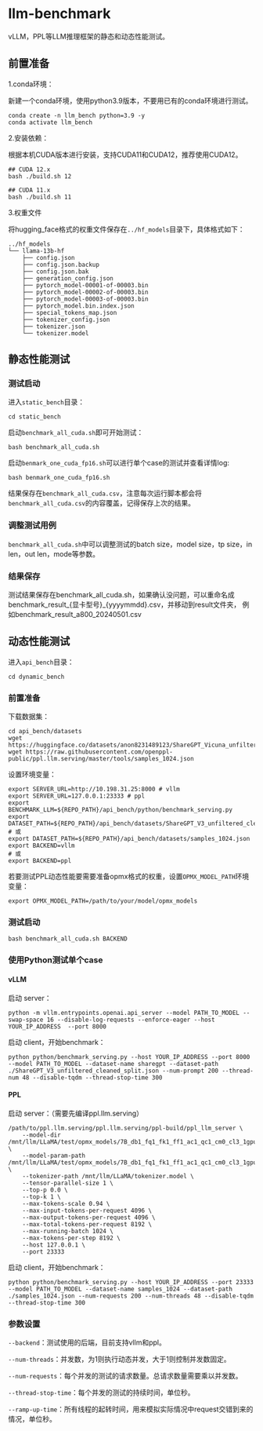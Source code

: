 # llm-benchmark

vLLM，PPL等LLM推理框架的静态和动态性能测试。

## 前置准备

1.conda环境：

新建一个conda环境，使用python3.9版本，不要用已有的conda环境进行测试。

```shell
conda create -n llm_bench python=3.9 -y
conda activate llm_bench
```

2.安装依赖：

根据本机CUDA版本进行安装，支持CUDA11和CUDA12，推荐使用CUDA12。

```shell
## CUDA 12.x
bash ./build.sh 12

## CUDA 11.x
bash ./build.sh 11
```

3.权重文件

将hugging_face格式的权重文件保存在`../hf_models`目录下，具体格式如下：
```
../hf_models
└── llama-13b-hf
    ├── config.json
    ├── config.json.backup
    ├── config.json.bak
    ├── generation_config.json
    ├── pytorch_model-00001-of-00003.bin
    ├── pytorch_model-00002-of-00003.bin
    ├── pytorch_model-00003-of-00003.bin
    ├── pytorch_model.bin.index.json
    ├── special_tokens_map.json
    ├── tokenizer_config.json
    ├── tokenizer.json
    └── tokenizer.model
```

## 静态性能测试

### 测试启动
进入`static_bench`目录：

```shell
cd static_bench
```

启动`benchmark_all_cuda.sh`即可开始测试：

```shell
bash benchmark_all_cuda.sh
```
启动`benmark_one_cuda_fp16.sh`可以进行单个case的测试并查看详情log:

```shell
bash benmark_one_cuda_fp16.sh
```

结果保存在`benchmark_all_cuda.csv`，注意每次运行脚本都会将`benchmark_all_cuda.csv`的内容覆盖，记得保存上次的结果。

### 调整测试用例

`benchmark_all_cuda.sh`中可以调整测试的batch size，model size，tp size，in len，out len，mode等参数。

### 结果保存

测试结果保存在benchmark_all_cuda.sh，如果确认没问题，可以重命名成benchmark_result_{显卡型号}_{yyyymmdd}.csv，并移动到result文件夹，
例如benchmark_result_a800_20240501.csv


## 动态性能测试

进入`api_bench`目录：
```shell
cd dynamic_bench
```

### 前置准备

下载数据集：

```shell
cd api_bench/datasets
wget https://huggingface.co/datasets/anon8231489123/ShareGPT_Vicuna_unfiltered/resolve/main/ShareGPT_V3_unfiltered_cleaned_split.json
wget https://raw.githubusercontent.com/openppl-public/ppl.llm.serving/master/tools/samples_1024.json
```

设置环境变量：
```shell
export SERVER_URL=http://10.198.31.25:8000 # vllm
export SERVER_URL=127.0.0.1:23333 # ppl
export BENCHMARK_LLM=${REPO_PATH}/api_bench/python/benchmark_serving.py
export DATASET_PATH=${REPO_PATH}/api_bench/datasets/ShareGPT_V3_unfiltered_cleaned_split.json
# 或
export DATASET_PATH=${REPO_PATH}/api_bench/datasets/samples_1024.json
export BACKEND=vllm
# 或
export BACKEND=ppl
```

若要测试PPL动态性能要需要准备opmx格式的权重，设置`OPMX_MODEL_PATH`环境变量：
```shell
export OPMX_MODEL_PATH=/path/to/your/model/opmx_models
```

### 测试启动

```shell
bash benchmark_all_cuda.sh BACKEND
```

### 使用Python测试单个case

#### vLLM

启动 server：
```shell
python -m vllm.entrypoints.openai.api_server --model PATH_TO_MODEL --swap-space 16 --disable-log-requests --enforce-eager --host YOUR_IP_ADDRESS  --port 8000
```

启动 client，开始benchmark：
```shell
python python/benchmark_serving.py --host YOUR_IP_ADDRESS --port 8000 --model PATH_TO_MODEL --dataset-name sharegpt --dataset-path ./ShareGPT_V3_unfiltered_cleaned_split.json --num-prompt 200 --thread-num 48 --disable-tqdm --thread-stop-time 300
```

#### PPL

启动 server：（需要先编译ppl.llm.serving）
```shell
/path/to/ppl.llm.serving/ppl.llm.serving/ppl-build/ppl_llm_server \
    --model-dir /mnt/llm/LLaMA/test/opmx_models/7B_db1_fq1_fk1_ff1_ac1_qc1_cm0_cl3_1gpu \
    --model-param-path /mnt/llm/LLaMA/test/opmx_models/7B_db1_fq1_fk1_ff1_ac1_qc1_cm0_cl3_1gpu/params.json \
    --tokenizer-path /mnt/llm/LLaMA/tokenizer.model \
    --tensor-parallel-size 1 \
    --top-p 0.0 \
    --top-k 1 \
    --max-tokens-scale 0.94 \
    --max-input-tokens-per-request 4096 \
    --max-output-tokens-per-request 4096 \
    --max-total-tokens-per-request 8192 \
    --max-running-batch 1024 \
    --max-tokens-per-step 8192 \
    --host 127.0.0.1 \
    --port 23333
```

启动 client，开始benchmark：
```shell
python python/benchmark_serving.py --host YOUR_IP_ADDRESS --port 23333 --model PATH_TO_MODEL --dataset-name samples_1024 --dataset-path ./samples_1024.json --num-requests 200 --num-threads 48 --disable-tqdm --thread-stop-time 300
```

### 参数设置

`--backend`：测试使用的后端，目前支持vllm和ppl。

`--num-threads`：并发数，为1则执行动态并发，大于1则控制并发数固定。

`--num-requests`：每个并发的测试的请求数量。总请求数量需要乘以并发数。

`--thread-stop-time`：每个并发的测试的持续时间，单位秒。

`--ramp-up-time`：所有线程的起转时间，用来模拟实际情况中request交错到来的情况，单位秒。


